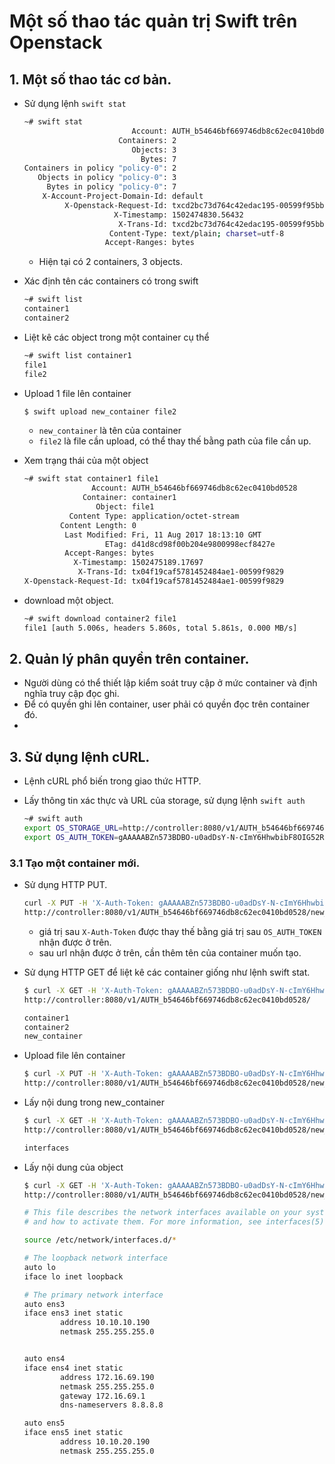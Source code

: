 # Một số thao tác quản trị Swift trên Openstack

## 1. Một số thao tác cơ bản.
- Sử dụng lệnh `swift stat`

  ```sh
  ~# swift stat
                          Account: AUTH_b54646bf669746db8c62ec0410bd0528
                       Containers: 2
                          Objects: 3
                            Bytes: 7
  Containers in policy "policy-0": 2
     Objects in policy "policy-0": 3
       Bytes in policy "policy-0": 7
      X-Account-Project-Domain-Id: default
           X-Openstack-Request-Id: txcd2bc73d764c42edac195-00599f95bb
                      X-Timestamp: 1502474830.56432
                       X-Trans-Id: txcd2bc73d764c42edac195-00599f95bb
                     Content-Type: text/plain; charset=utf-8
                    Accept-Ranges: bytes
  ```
  
  - Hiện tại có 2 containers, 3 objects.
  
- Xác định tên các containers có trong swift

  ```sh
  ~# swift list
  container1
  container2
  ```
  
- Liệt kê các object trong một container cụ thể

  ```sh
  ~# swift list container1
  file1
  file2
  ```
  
- Upload 1 file lên container

  ```sh
  $ swift upload new_container file2
  ```
  
  - `new_container` là tên của container
  - `file2` là file cần upload, có thể thay thế bằng path của file cần up.
  
- Xem trạng thái của một object

  ```sh
  ~# swift stat container1 file1
                 Account: AUTH_b54646bf669746db8c62ec0410bd0528
               Container: container1
                  Object: file1
            Content Type: application/octet-stream
          Content Length: 0
           Last Modified: Fri, 11 Aug 2017 18:13:10 GMT
                    ETag: d41d8cd98f00b204e9800998ecf8427e
           Accept-Ranges: bytes
             X-Timestamp: 1502475189.17697
              X-Trans-Id: tx04f19caf5781452484ae1-00599f9829
  X-Openstack-Request-Id: tx04f19caf5781452484ae1-00599f9829
  ```
  
- download một object.

  ```sh
  ~# swift download container2 file1
  file1 [auth 5.006s, headers 5.860s, total 5.861s, 0.000 MB/s]
  ```
  
## 2. Quản lý phân quyền trên container.
- Người dùng có thể thiết lập kiểm soát truy cập ở mức container và định nghĩa truy cập đọc ghi.
- Để có quyền ghi lên container, user phải có quyền đọc trên container đó.
- 


## 3. Sử dụng lệnh cURL.
- Lệnh cURL phổ biến trong giao thức HTTP.
- Lấy thông tin xác thực và URL của storage, sử dụng lệnh `swift auth`

  ```sh
  ~# swift auth
  export OS_STORAGE_URL=http://controller:8080/v1/AUTH_b54646bf669746db8c62ec0410bd0528
  export OS_AUTH_TOKEN=gAAAAABZn573BDBO-u0adDsY-N-cImY6HhwbibF8OIG52RnTkkzM8yCYARUHF-r-8nHYUNX2t0Hm5jql9B0_hpvgOs3NXb87UKtbF1c-P2K0P-eR6038tToexRRifmE9gKE5QA2f8iM4Uqv7nbNGMLX0nRKlUdlLC1orebRmucAcIWwQVbW_yPY
  ```
  
### 3.1 Tạo một container mới.
- Sử dụng HTTP PUT.

  ```sh
  curl -X PUT -H 'X-Auth-Token: gAAAAABZn573BDBO-u0adDsY-N-cImY6HhwbibF8OIG52RnTkkzM8yCYARUHF-r-8nHYUNX2t0Hm5jql9B0_hpvgOs3NXb87UKtbF1c-P2K0P-eR6038tToexRRifmE9gKE5QA2f8iM4Uqv7nbNGMLX0nRKlUdlLC1orebRmucAcIWwQVbW_yPY' \
  http://controller:8080/v1/AUTH_b54646bf669746db8c62ec0410bd0528/new_container
  ```
  
  - giá trị sau `X-Auth-Token` được thay thế bằng giá trị sau `OS_AUTH_TOKEN` nhận được ở trên.
  - sau url nhận được ở trên, cần thêm tên của container muốn tạo.
  
- Sử dụng HTTP GET để liệt kê các container giống như lệnh swift stat.

  ```sh
  $ curl -X GET -H 'X-Auth-Token: gAAAAABZn573BDBO-u0adDsY-N-cImY6HhwbibF8OIG52RnTkkzM8yCYARUHF-r-8nHYUNX2t0Hm5jql9B0_hpvgOs3NXb87UKtbF1c-P2K0P-eR6038tToexRRifmE9gKE5QA2f8iM4Uqv7nbNGMLX0nRKlUdlLC1orebRmucAcIWwQVbW_yPY' \
  http://controller:8080/v1/AUTH_b54646bf669746db8c62ec0410bd0528/
  
  container1
  container2
  new_container
  ```

- Upload file lên container

  ```sh
  $ curl -X PUT -H 'X-Auth-Token: gAAAAABZn573BDBO-u0adDsY-N-cImY6HhwbibF8OIG52RnTkkzM8yCYARUHF-r-8nHYUNX2t0Hm5jql9B0_hpvgOs3NXb87UKtbF1c-P2K0P-eR6038tToexRRifmE9gKE5QA2f8iM4Uqv7nbNGMLX0nRKlUdlLC1orebRmucAcIWwQVbW_yPY' \
  http://controller:8080/v1/AUTH_b54646bf669746db8c62ec0410bd0528/new_container/ -T /etc/network/interfaces
  ```
  
- Lấy nội dung trong new_container

  ```sh
  $ curl -X GET -H 'X-Auth-Token: gAAAAABZn573BDBO-u0adDsY-N-cImY6HhwbibF8OIG52RnTkkzM8yCYARUHF-r-8nHYUNX2t0Hm5jql9B0_hpvgOs3NXb87UKtbF1c-P2K0P-eR6038tToexRRifmE9gKE5QA2f8iM4Uqv7nbNGMLX0nRKlUdlLC1orebRmucAcIWwQVbW_yPY' \
  http://controller:8080/v1/AUTH_b54646bf669746db8c62ec0410bd0528/new_container 
  
  interfaces
  ```
  
- Lấy nội dung của object

  ```sh
  $ curl -X GET -H 'X-Auth-Token: gAAAAABZn573BDBO-u0adDsY-N-cImY6HhwbibF8OIG52RnTkkzM8yCYARUHF-r-8nHYUNX2t0Hm5jql9B0_hpvgOs3NXb87UKtbF1c-P2K0P-eR6038tToexRRifmE9gKE5QA2f8iM4Uqv7nbNGMLX0nRKlUdlLC1orebRmucAcIWwQVbW_yPY' \
  http://controller:8080/v1/AUTH_b54646bf669746db8c62ec0410bd0528/new_container/interfaces
  
  # This file describes the network interfaces available on your system
  # and how to activate them. For more information, see interfaces(5).

  source /etc/network/interfaces.d/*

  # The loopback network interface
  auto lo
  iface lo inet loopback

  # The primary network interface
  auto ens3
  iface ens3 inet static
          address 10.10.10.190
          netmask 255.255.255.0


  auto ens4
  iface ens4 inet static
          address 172.16.69.190
          netmask 255.255.255.0
          gateway 172.16.69.1
          dns-nameservers 8.8.8.8

  auto ens5
  iface ens5 inet static
          address 10.10.20.190
          netmask 255.255.255.0
  ```
 
  
  
  
  
  
  
  
  
  
  
  
  
  
  
  
  
  
  
  
  
  
  
  
  
  
  
  
  

